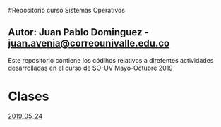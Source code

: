 #Repositorio curso Sistemas Operativos
## Autor: Juan Pablo Dominguez - juan.avenia@correounivalle.edu.co

Este repositorio contiene los códihos relativos a direfentes actividades 
desarrolladas en el curso de SO-UV Mayo-Octubre 2019

# Clases

[2019_05_24](2019_05_24)


